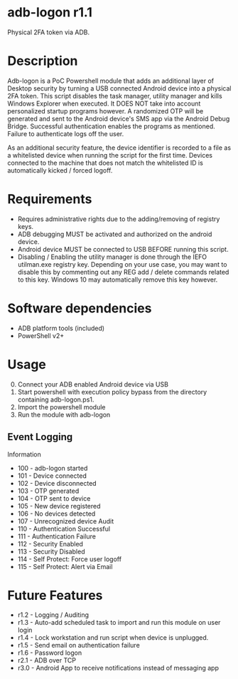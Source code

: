 # adb-logon r1.1
Physical 2FA token via ADB.

# Description
Adb-logon is a PoC Powershell module that adds an additional layer of Desktop security
by turning a USB connected Android device into a physical 2FA token.
This script disables the task manager, utility manager and kills
Windows Explorer when executed. It DOES NOT take into account personalized
startup programs however. A randomized OTP will be generated and sent to the
Android device's SMS app via the Android Debug Bridge. Successful authentication
enables the programs as mentioned. Failure to authenticate logs off the user.
	
As an additional security feature, the device identifier is recorded to a
file as a whitelisted device when running the script for the first time. Devices connected
to the machine that does not match the whitelisted ID is automatically kicked / forced logoff.

# Requirements
* Requires administrative rights due to the adding/removing of registry keys.
* ADB debugging MUST be activated and authorized on the android device.
* Android device MUST be connected to USB BEFORE running this script.
* Disabling / Enabling the utility manager is done through the IEFO utilman.exe registry key.
	Depending on your use case, you may want to disable this by commenting out any REG add / delete
	commands related to this key. Windows 10 may automatically remove this key however.

# Software dependencies
* ADB platform tools (included)
* PowerShell v2+

# Usage
0. Connect your ADB enabled Android device via USB
1. Start powershell with execution policy bypass from the directory containing adb-logon.ps1.
2. Import the powershell module
3. Run the module with adb-logon

## Event Logging
Information
* 100 - adb-logon started
* 101 - Device connected
* 102 - Device disconnected
* 103 - OTP generated
* 104 - OTP sent to device
* 105 - New device registered
* 106 - No devices detected
* 107 - Unrecognized device
Audit
* 110 - Authentication Successful
* 111 - Authentication Failure
* 112 - Security Enabled
* 113 - Security Disabled
* 114 - Self Protect: Force user logoff
* 115 - Self Protect: Alert via Email


# Future Features
* r1.2 - Logging / Auditing
* r1.3 - Auto-add scheduled task to import and run this module on user login
* r1.4 - Lock workstation and run script when device is unplugged.
* r1.5 - Send email on authentication failure
* r1.6 - Password logon
* r2.1 - ADB over TCP
* r3.0 - Android App to receive notifications instead of messaging app

